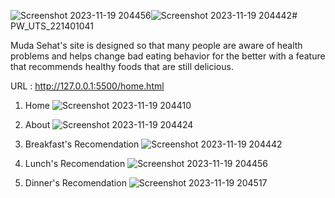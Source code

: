 ![Screenshot 2023-11-19 204456](https://github.com/DP-Tabhita-041/PW_UTS_221401041/assets/114707409/15aa1a9d-5136-4a84-9989-c0aaa75c1588)![Screenshot 2023-11-19 204442](https://github.com/DP-Tabhita-041/PW_UTS_221401041/assets/114707409/59e6456b-8d91-49bb-a1b6-8a9373df4dfd)# PW_UTS_221401041

Muda Sehat's site is designed so that many people are aware of health problems and helps change bad eating behavior for the better with a feature that recommends healthy foods that are still delicious.

URL : http://127.0.0.1:5500/home.html

1. Home
![Screenshot 2023-11-19 204410](https://github.com/DP-Tabhita-041/PW_UTS_221401041/assets/114707409/bc8994f8-4131-4985-828e-4f943159ad87)

2. About
![Screenshot 2023-11-19 204424](https://github.com/DP-Tabhita-041/PW_UTS_221401041/assets/114707409/25db0f29-0390-4150-8d12-8bc6129be870)

3. Breakfast's Recomendation
![Screenshot 2023-11-19 204442](https://github.com/DP-Tabhita-041/PW_UTS_221401041/assets/114707409/e61475a4-b4d7-4da9-ba6b-cc3d2b8f4981)

4. Lunch's Recomendation
![Screenshot 2023-11-19 204456](https://github.com/DP-Tabhita-041/PW_UTS_221401041/assets/114707409/96d6a2e8-ac22-4340-90dc-b7252183317b)

5. Dinner's Recomendation
![Screenshot 2023-11-19 204517](https://github.com/DP-Tabhita-041/PW_UTS_221401041/assets/114707409/a2a94074-aca8-414e-8cef-d4bdd7822940)
